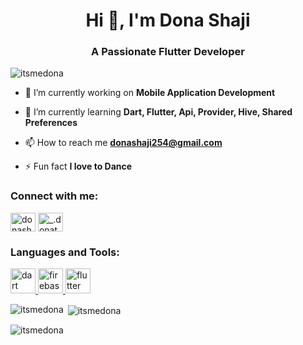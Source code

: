 <h1 align="center">Hi 👋, I'm Dona Shaji</h1>
<h3 align="center">A Passionate Flutter Developer</h3>

<p align="left"> <img src="https://komarev.com/ghpvc/?username=itsmedona&label=Profile%20views&color=0e75b6&style=flat" alt="itsmedona" /> </p>

- 🔭 I’m currently working on **Mobile Application Development**

- 🌱 I’m currently learning **Dart, Flutter, Api, Provider, Hive, Shared Preferences**

- 📫 How to reach me **donashaji254@gmail.com**

- ⚡ Fun fact **I love to Dance**

<h3 align="left">Connect with me:</h3>
<p align="left">
<a href="https://linkedin.com/in/donashaji" target="blank"><img align="center" src="https://raw.githubusercontent.com/rahuldkjain/github-profile-readme-generator/master/src/images/icons/Social/linked-in-alt.svg" alt="donashaji" height="30" width="40" /></a>
<a href="https://instagram.com/_.donatella_._" target="blank"><img align="center" src="https://raw.githubusercontent.com/rahuldkjain/github-profile-readme-generator/master/src/images/icons/Social/instagram.svg" alt="_.donatella_._" height="30" width="40" /></a>
</p>

<h3 align="left">Languages and Tools:</h3>
<p align="left"> <a href="https://dart.dev" target="_blank" rel="noreferrer"> <img src="https://www.vectorlogo.zone/logos/dartlang/dartlang-icon.svg" alt="dart" width="40" height="40"/> </a> <a href="https://firebase.google.com/" target="_blank" rel="noreferrer"> <img src="https://www.vectorlogo.zone/logos/firebase/firebase-icon.svg" alt="firebase" width="40" height="40"/> </a> <a href="https://flutter.dev" target="_blank" rel="noreferrer"> <img src="https://www.vectorlogo.zone/logos/flutterio/flutterio-icon.svg" alt="flutter" width="40" height="40"/> </a> </p>

<p><img align="left" src="https://github-readme-stats.vercel.app/api/top-langs?username=itsmedona&show_icons=true&locale=en&layout=compact" alt="itsmedona" /></p>

<p>&nbsp;<img align="center" src="https://github-readme-stats.vercel.app/api?username=itsmedona&show_icons=true&locale=en" alt="itsmedona" /></p>

<p><img align="center" src="https://github-readme-streak-stats.herokuapp.com/?user=itsmedona&" alt="itsmedona" /></p>
